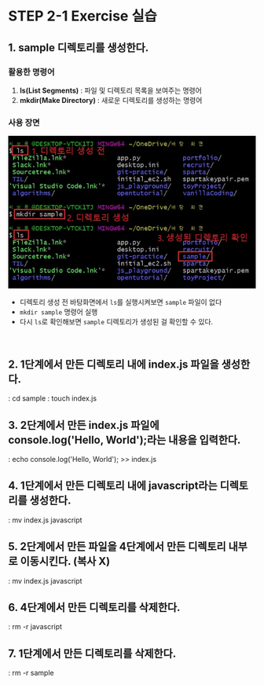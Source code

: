 # STEP 2-1 Exercise 실습

## 1. sample 디렉토리를 생성한다.
### 활용한 명령어
1. **ls(List Segments)** : 파일 및 디렉토리 목록을 보여주는 명령어
2. **mkdir(Make Directory)** : 새로운 디렉토리를 생성하는 명령어

### 사용 장면
![](https://github.com/kimcno3/vanillaCoding/blob/main/step2/img1.JPG?raw=true)

- 디렉토리 생성 전 바탕화면에서 `ls`를 실행시켜보면 `sample` 파일이 없다
- `mkdir sample` 명령어 실행
- 다시 `ls`로 확인해보면 `sample` 디렉토리가 생성된 걸 확인할 수 있다.

<br>

## 2. 1단계에서 만든 디렉토리 내에 index.js 파일을 생성한다.
: cd sample
: touch index.js
## 3. 2단계에서 만든 index.js 파일에 console.log('Hello, World');라는 내용을 입력한다.
: echo console.log('Hello, World'); >> index.js
## 4. 1단계에서 만든 디렉토리 내에 javascript라는 디렉토리를 생성한다.
: mv index.js javascript
## 5. 2단계에서 만든 파일을 4단계에서 만든 디렉토리 내부로 이동시킨다. (복사 X)
: mv index.js javascript
## 6. 4단계에서 만든 디렉토리를 삭제한다.
: rm -r javascript
## 7. 1단계에서 만든 디렉토리를 삭제한다.
: rm -r sample
